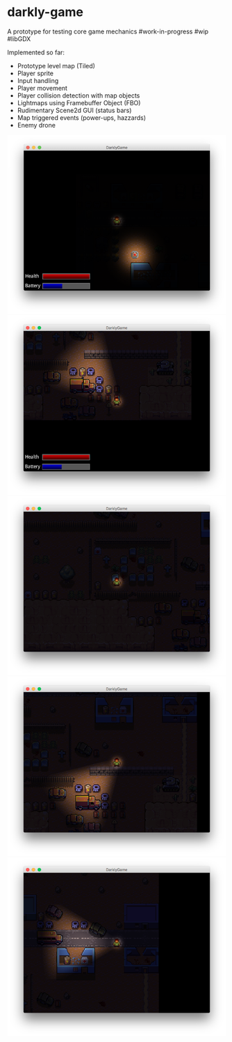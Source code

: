 # darkly-game
A prototype for testing core game mechanics #work-in-progress #wip #libGDX

Implemented so far:

* Prototype level map (Tiled)
* Player sprite
* Input handling
* Player movement
* Player collision detection with map objects
* Lightmaps using Framebuffer Object (FBO)
* Rudimentary Scene2d GUI (status bars)
* Map triggered events (power-ups, hazzards)
* Enemy drone

![Screens](https://raw.githubusercontent.com/gpertzov/darkly-game/master/docs/img/darkly003.png)
![Screens](https://raw.githubusercontent.com/gpertzov/darkly-game/master/docs/img/darkly005.png)
![Screens](https://raw.githubusercontent.com/gpertzov/darkly-game/master/docs/img/darkly001.png)
![Screens](https://raw.githubusercontent.com/gpertzov/darkly-game/master/docs/img/darkly002.png)
![Screens](https://raw.githubusercontent.com/gpertzov/darkly-game/master/docs/img/darkly004.png)



